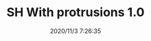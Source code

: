 ﻿---
layout: post 
title: SH With protrusions 1.0
tags: SH
categories: housing-terminal
overview: 
series: SH
part_number: 2-100-03
thumb_img: static/202011/483-thumb-20201103152751.jpg
image: static/202011/483-20201103152751.jpg
date: 2020/11/3 7:26:35
---



